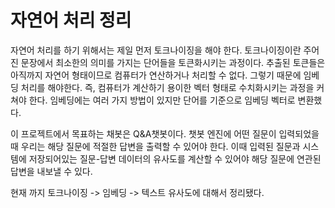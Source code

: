 # 자연어 처리 정리

자연어 처리를 하기 위해서는 제일 먼저 토크나이징을 해야 한다.
토크나이징이란 주어진 문장에서 최소한의 의미를 가지는 단어들을 토큰화시키는 과정이다.
추출된 토큰들은 아직까지 자연어 형태이므로 컴퓨터가 연산하거나 처리할 수 없다.
그렇기 때문에 임베딩 처리를 해야한다. 즉, 컴퓨터가 계산하기 용이한 벡터 형태로 수치화시키는 과정을 커쳐야 한다.
임베딩에는 여러 가지 방법이 있지만 단어를 기준으로 임베딩 벡터로 변환했다. 

이 프로젝트에서  목표하는 채봇은 Q&A챗봇이다. 챗봇 엔진에 어떤 질문이 입력되었을 때 우리는 해당 질문에 적절한 답변을 출력할 수 있어야 한다.
이때 입력된 질문과 시스템에 저장되어있는 질문-답변 데이터의 유사도를 계산할 수 있어야 해당 질문에 연관된 답변을 내보낼 수 있다.

현재 까지
토크나이징 -> 임베딩 -> 텍스트 유사도에 대해서 정리됐다.
